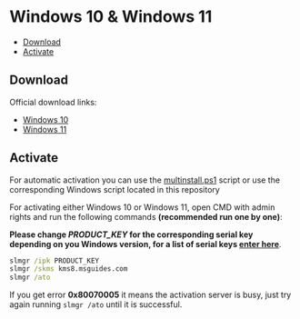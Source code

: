# Windows 10 & Windows 11

* [Download](#download)
* [Activate](#activate)

## Download

Official download links:

* [Windows 10](https://www.microsoft.com/en-us/software-download/windows10)
* [Windows 11](https://www.microsoft.com/en-us/software-download/windows11)


## Activate

For automatic activation you can use the [multinstall.ps1](https://github.com/audrum/multinstall/releases/download/v0.1/multinstall.ps1) script or use the corresponding Windows script located in this repository

For activating either Windows 10 or Windows 11, open CMD with admin rights and run the following commands **(recommended run one by one)**:

**Please change *PRODUCT_KEY* for the corresponding serial key depending on you Windows version, for a list of serial keys [enter here](https://docs.microsoft.com/en-us/windows-server/get-started/kms-client-activation-keys)**.

```cmd
slmgr /ipk PRODUCT_KEY
slmgr /skms kms8.msguides.com
slmgr /ato
```

If you get error **0x80070005** it means the activation server is busy, just try again running ```slmgr /ato``` until it is successful.